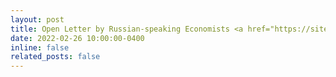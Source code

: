 ```yaml
---
layout: post
title: Open Letter by Russian-speaking Economists <a href="https://sites.google.com/view/netvoine-en">Stop The War!</a>
date: 2022-02-26 10:00:00-0400
inline: false
related_posts: false
---
```



